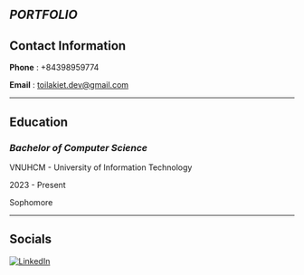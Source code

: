 *PORTFOLIO*
------------------------------------------
## Contact Information

**Phone** : +84398959774

**Email** : toilakiet.dev@gmail.com

-----------------------------------------
## Education

### *Bachelor of Computer Science* 

VNUHCM - University of Information Technology

2023 - Present

Sophomore

-------------------------------------------
## Socials
[![LinkedIn](https://img.shields.io/badge/linkedin-%230077B5.svg?style=normal&logo=linkedin&logoColor=white)](https://www.linkedin.com/in/toilakiet/?_l=en_US)

